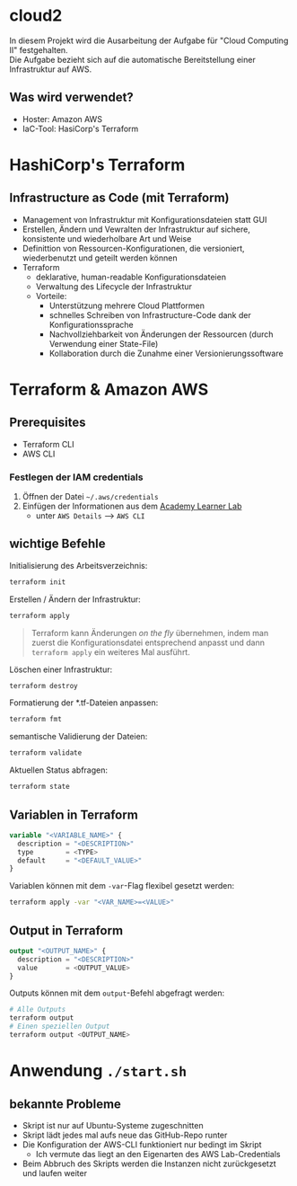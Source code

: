 # cloud2
In diesem Projekt wird die Ausarbeitung der Aufgabe für "Cloud Computing II" festgehalten.  
Die Aufgabe bezieht sich auf die automatische Bereitstellung einer Infrastruktur auf AWS.

## Was wird verwendet?
- Hoster: Amazon AWS
- IaC-Tool: HasiCorp's Terraform

# HashiCorp's Terraform
## Infrastructure as Code (mit Terraform)
- Management von Infrastruktur mit Konfigurationsdateien statt GUI
- Erstellen, Ändern und Vewralten der Infrastruktur auf sichere, konsistente und wiederholbare Art und Weise
- Definittion von Ressourcen-Konfigurationen, die versioniert, wiederbenutzt und geteilt werden können
- Terraform
    - deklarative, human-readable Konfigurationsdateien
    - Verwaltung des Lifecycle der Infrastruktur
    - Vorteile:
        - Unterstützung mehrere Cloud Plattformen
        - schnelles Schreiben von Infrastructure-Code dank der Konfigurationssprache
        - Nachvollziehbarkeit von Änderungen der Ressourcen (durch Verwendung einer State-File)
        - Kollaboration durch die Zunahme einer Versionierungssoftware

# Terraform & Amazon AWS
## Prerequisites
- Terraform CLI
- AWS CLI

### Festlegen der IAM credentials
1. Öffnen der Datei `~/.aws/credentials`
2. Einfügen der Informationen aus dem [Academy Learner Lab](https://awsacademy.instructure.com/courses/62501/modules/items/5523579)
    - unter `AWS Details` --> `AWS CLI`

## wichtige Befehle
Initialisierung des Arbeitsverzeichnis:
```bash
terraform init
```
Erstellen / Ändern der Infrastruktur:
```bash
terraform apply
```  
> Terraform kann Änderungen *on the fly* übernehmen, indem man zuerst die Konfigurationsdatei entsprechend anpasst und dann `terraform apply` ein weiteres Mal ausführt.

Löschen einer Infrastruktur:
```bash
terraform destroy
```

Formatierung der *.tf-Dateien anpassen:
```bash
terraform fmt
```
semantische Validierung der Dateien:
```bash
terraform validate
```
Aktuellen Status abfragen:
```bash
terraform state
```

## Variablen in Terraform
```terraform
variable "<VARIABLE_NAME>" {
  description = "<DESCRIPTION>"
  type        = <TYPE>
  default     = "<DEFAULT_VALUE>"
}
```
Variablen können mit dem `-var`-Flag flexibel gesetzt werden:
```bash
terraform apply -var "<VAR_NAME>=<VALUE>"
```

## Output in Terraform
```terraform
output "<OUTPUT_NAME>" {
  description = "<DESCRIPTION>"
  value       = <OUTPUT_VALUE>
}
```
Outputs können mit dem `output`-Befehl abgefragt werden:
```bash
# Alle Outputs
terraform output
# Einen speziellen Output
terraform output <OUTPUT_NAME>
```

# Anwendung `./start.sh`
## bekannte Probleme
- Skript ist nur auf Ubuntu-Systeme zugeschnitten
- Skript lädt jedes mal aufs neue das GitHub-Repo runter
- Die Konfiguration der AWS-CLI funktioniert nur bedingt im Skript
  - Ich vermute das liegt an den Eigenarten des AWS Lab-Credentials
- Beim Abbruch des Skripts werden die Instanzen nicht zurückgesetzt und laufen weiter